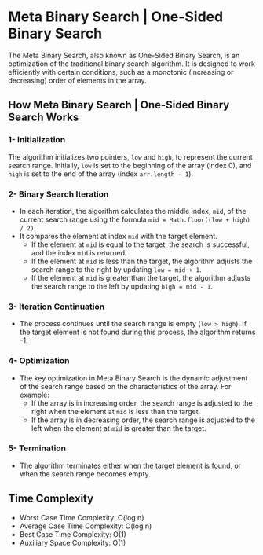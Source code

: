 # Meta Binary Search | One-Sided Binary Search

The Meta Binary Search, also known as One-Sided Binary Search, is an optimization of the traditional binary search algorithm. It is designed to work efficiently with certain conditions, such as a monotonic (increasing or decreasing) order of elements in the array.

## How Meta Binary Search | One-Sided Binary Search Works

### 1- Initialization

The algorithm initializes two pointers, `low` and `high`, to represent the current search range. Initially, `low` is set to the beginning of the array (index 0), and `high` is set to the end of the array (index `arr.length - 1`).

### 2- Binary Search Iteration

- In each iteration, the algorithm calculates the middle index, `mid`, of the current search range using the formula `mid = Math.floor((low + high) / 2)`.
- It compares the element at index `mid` with the target element.
  - If the element at `mid` is equal to the target, the search is successful, and the index `mid` is returned.
  - If the element at `mid` is less than the target, the algorithm adjusts the search range to the right by updating `low = mid + 1`.
  - If the element at `mid` is greater than the target, the algorithm adjusts the search range to the left by updating `high = mid - 1`.

### 3- Iteration Continuation

- The process continues until the search range is empty (`low > high`). If the target element is not found during this process, the algorithm returns -1.

### 4- Optimization

- The key optimization in Meta Binary Search is the dynamic adjustment of the search range based on the characteristics of the array. For example:
  - If the array is in increasing order, the search range is adjusted to the right when the element at `mid` is less than the target.
  - If the array is in decreasing order, the search range is adjusted to the left when the element at `mid` is greater than the target.

### 5- Termination

- The algorithm terminates either when the target element is found, or when the search range becomes empty.

## Time Complexity

- Worst Case Time Complexity: O(log n)
- Average Case Time Complexity: O(log n)
- Best Case Time Complexity: O(1)
- Auxiliary Space Complexity: O(1)
